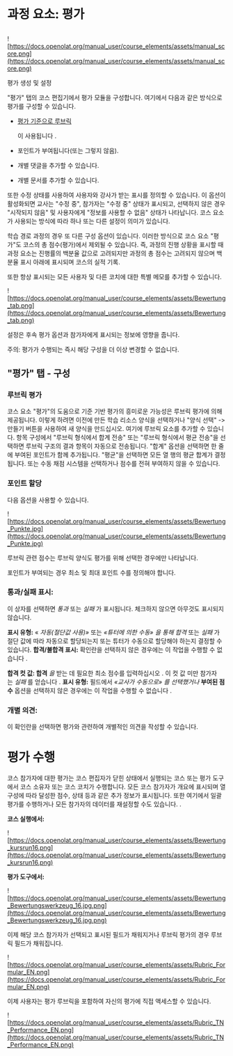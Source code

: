 # 과정 요소: 평가

## 

![https://docs.openolat.org/manual_user/course_elements/assets/manual_score.png](https://docs.openolat.org/manual_user/course_elements/assets/manual_score.png)

평가 생성 및 설정

"평가" 탭의 코스 편집기에서 평가 모듈을 구성합니다. 여기에서 다음과 같은 방식으로 평가를 구성할 수 있습니다.

- [평가 기준으로 루브릭](https://docs.openolat.org/manual_user/forms/Rubric/)
    
    이 사용됩니다 .
    
- 포인트가 부여됩니다(또는 그렇지 않음).
- 개별 댓글을 추가할 수 있습니다.
- 개별 문서를 추가할 수 있습니다.

또한 수정 상태를 사용하여 사용자와 강사가 받는 표시를 정의할 수 있습니다. 이 옵션이 활성화되면 교사는 "수정 중", 참가자는 "수정 중" 상태가 표시되고, 선택하지 않은 경우 "시작되지 않음" 및 사용자에게 "정보를 사용할 수 없음" 상태가 나타납니다. 코스 요소가 사용되는 방식에 따라 하나 또는 다른 설정이 의미가 있습니다.

학습 경로 과정의 경우 또 다른 구성 옵션이 있습니다. 이러한 방식으로 코스 요소 "평가"도 코스의 총 점수(평가)에서 제외될 수 있습니다. 즉, 과정의 진행 상황을 표시할 때 과정 요소는 진행률의 백분율 값으로 고려되지만 과정의 총 점수는 고려되지 않으며 백분율 표시 아래에 표시되며 코스의 실적 기록.

또한 항상 표시되는 모든 사용자 및 다른 코치에 대한 특별 메모를 추가할 수 있습니다.

![https://docs.openolat.org/manual_user/course_elements/assets/Bewertung_tab.png](https://docs.openolat.org/manual_user/course_elements/assets/Bewertung_tab.png)

설정은 후속 평가 옵션과 참가자에게 표시되는 정보에 영향을 줍니다.

주의: 평가가 수행되는 즉시 해당 구성을 더 이상 변경할 수 없습니다.

## "평가" 탭 - 구성

### 루브릭 평가

코스 요소 "평가"의 도움으로 기준 기반 평가의 흥미로운 가능성은 루브릭 평가에 의해 제공됩니다. 이렇게 하려면 이전에 만든 학습 리소스 양식을 선택하거나 "양식 선택" -> 만들기 버튼을 사용하여 새 양식을 만드십시오. 여기에 루브릭 요소를 추가할 수 있습니다. 항목 구성에서 "루브릭 형식에서 합계 전송" 또는 "루브릭 형식에서 평균 전송"을 선택하면 루브릭 구조의 결과 항목이 자동으로 전송됩니다. "합계" 옵션을 선택하면 한 줄에 부여된 포인트가 함께 추가됩니다. "평균"을 선택하면 모든 열 행의 평균 합계가 결정됩니다. 또는 수동 채점 시스템을 선택하거나 점수를 전혀 부여하지 않을 수 있습니다.

### 포인트 할당

다음 옵션을 사용할 수 있습니다.

![https://docs.openolat.org/manual_user/course_elements/assets/Bewertung_Punkte.jpg](https://docs.openolat.org/manual_user/course_elements/assets/Bewertung_Punkte.jpg)

루브릭 관련 점수는 루브릭 양식도 평가를 위해 선택한 경우에만 나타납니다.

포인트가 부여되는 경우 최소 및 최대 포인트 수를 정의해야 합니다.

### 통과/실패 표시:

이 상자를 선택하면 *통과* 또는 *실패* 가 표시됩니다. 체크하지 않으면 아무것도 표시되지 않습니다.

**표시 유형:** « *자동(절단값 사용)»* 또는 *«튜터에 의한 수동» 을 통해 합격* 또는 *실패* 가 절단 값에 따라 자동으로 할당되는지 또는 튜터가 수동으로 할당해야 하는지 결정할 수 있습니다. **합격/불합격 표시:** 확인란을 선택하지 않은 경우에는 이 작업을 수행할 수 없습니다 .

**합격 컷 값: 합격** *을* 받는 데 필요한 최소 점수를 입력하십시오 . 이 컷 값 미만 참가자는 *실패* 를 얻습니다 . **표시 유형:** 필드에서 *«교사가 수동으로» 를 선택했거나* **부여된 점수** 옵션을 선택하지 않은 경우에는 이 작업을 수행할 수 없습니다 .

### 개별 의견:

이 확인란을 선택하면 평가와 관련하여 개별적인 의견을 작성할 수 있습니다.

# 평가 수행

코스 참가자에 대한 평가는 코스 편집자가 닫힌 상태에서 실행되는 코스 또는 평가 도구에서 코스 소유자 또는 코스 코치가 수행합니다. 모든 코스 참가자가 개요에 표시되며 열 구성에 따라 달성한 점수, 상태 등과 같은 추가 정보가 표시됩니다. 또한 여기에서 일괄 평가를 수행하거나 모든 참가자의 데이터를 재설정할 수도 있습니다. .

**코스 실행에서:**

![https://docs.openolat.org/manual_user/course_elements/assets/Bewertung_kursrun16.png](https://docs.openolat.org/manual_user/course_elements/assets/Bewertung_kursrun16.png)

**평가 도구에서:**

![https://docs.openolat.org/manual_user/course_elements/assets/Bewertung_Bewertungswerkzeug_16.jpg.png](https://docs.openolat.org/manual_user/course_elements/assets/Bewertung_Bewertungswerkzeug_16.jpg.png)

이제 해당 코스 참가자가 선택되고 표시된 필드가 채워지거나 루브릭 평가의 경우 루브릭 필드가 채워집니다.

![https://docs.openolat.org/manual_user/course_elements/assets/Rubric_Formular_EN.png](https://docs.openolat.org/manual_user/course_elements/assets/Rubric_Formular_EN.png)

이제 사용자는 평가 루브릭을 포함하여 자신의 평가에 직접 액세스할 수 있습니다.

![https://docs.openolat.org/manual_user/course_elements/assets/Rubric_TN_Performance_EN.png](https://docs.openolat.org/manual_user/course_elements/assets/Rubric_TN_Performance_EN.png)
